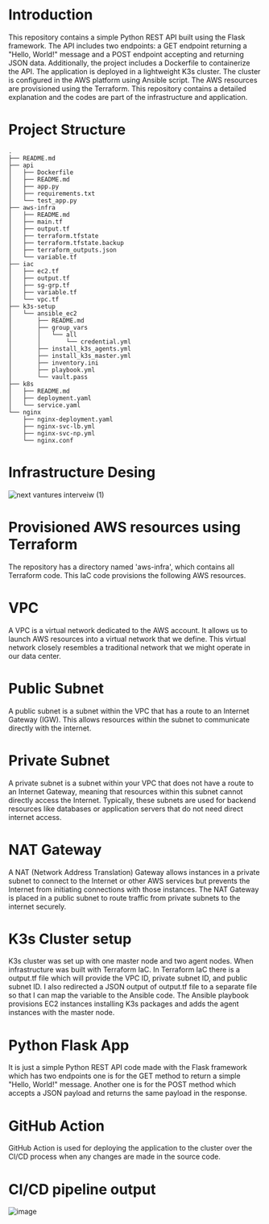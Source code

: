 # Introduction
This repository contains a simple Python REST API built using the Flask framework. The API includes two endpoints: a GET endpoint returning a "Hello, World!" message and a POST endpoint accepting and returning JSON data. Additionally, the project includes a Dockerfile to containerize the API. The application is deployed in a lightweight K3s cluster. The cluster is configured in the AWS platform using Ansible script. The AWS resources are provisioned using the Terraform. This repository contains a detailed explanation and the codes are part of the infrastructure and application. 

# Project Structure
    .
    ├── README.md
    ├── api
    │   ├── Dockerfile
    │   ├── README.md
    │   ├── app.py
    │   ├── requirements.txt
    │   └── test_app.py
    ├── aws-infra
    │   ├── README.md
    │   ├── main.tf
    │   ├── output.tf
    │   ├── terraform.tfstate
    │   ├── terraform.tfstate.backup
    │   ├── terraform_outputs.json
    │   └── variable.tf
    ├── iac
    │   ├── ec2.tf
    │   ├── output.tf
    │   ├── sg-grp.tf
    │   ├── variable.tf
    │   └── vpc.tf
    ├── k3s-setup
    │   └── ansible_ec2
    │       ├── README.md
    │       ├── group_vars
    │       │   └── all
    │       │       └── credential.yml
    │       ├── install_k3s_agents.yml
    │       ├── install_k3s_master.yml
    │       ├── inventory.ini
    │       ├── playbook.yml
    │       └── vault.pass
    ├── k8s
    │   ├── README.md
    │   ├── deployment.yaml
    │   └── service.yaml
    └── nginx
        ├── nginx-deployment.yaml
        ├── nginx-svc-lb.yml
        ├── nginx-svc-np.yml
        └── nginx.conf

# Infrastructure Desing

![next vantures interveiw (1)](https://github.com/user-attachments/assets/6870a61c-3a67-4c5a-8f3a-b41235260ac7)
# Provisioned AWS resources using Terraform
The repository has a directory named 'aws-infra', which contains all Terraform code. This IaC code provisions the following AWS resources. 
# VPC
A VPC is a virtual network dedicated to the AWS account. It allows us to launch AWS resources into a virtual network that we define. This virtual network closely resembles a traditional network that we might operate in our data center.
# Public Subnet
A public subnet is a subnet within the VPC that has a route to an Internet Gateway (IGW). This allows resources within the subnet to communicate directly with the internet. 
# Private Subnet
A private subnet is a subnet within your VPC that does not have a route to an Internet Gateway, meaning that resources within this subnet cannot directly access the Internet. Typically, these subnets are used for backend resources like databases or application servers that do not need direct internet access.
# NAT Gateway
A NAT (Network Address Translation) Gateway allows instances in a private subnet to connect to the Internet or other AWS services but prevents the Internet from initiating connections with those instances. The NAT Gateway is placed in a public subnet to route traffic from private subnets to the internet securely.
# K3s Cluster setup
K3s cluster was set up with one master node and two agent nodes. When infrastructure was built with Terraform IaC. In Terraform IaC there is a output.tf file which will provide the VPC ID, private subnet ID, and public subnet ID. I also redirected a JSON output of output.tf file to a separate file so that I can map the variable to the Ansible code. The Ansible playbook provisions EC2 instances installing K3s packages and adds the agent instances with the master node. 
# Python Flask App
It is just a simple Python REST API code made with the Flask framework which has two endpoints one is for the GET method to return a simple "Hello, World!" message. Another one is for the POST method which accepts a JSON payload and returns the same payload in the response.
# GitHub Action 
GitHub Action is used for deploying the application to the cluster over the CI/CD process when any changes are made in the source code. 
# CI/CD pipeline output

![image](https://github.com/user-attachments/assets/35dcbfc4-207a-4d5e-8e69-78502d068a88)
